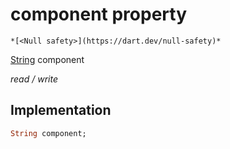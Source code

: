 


# component property




    *[<Null safety>](https://dart.dev/null-safety)*


[String](https://api.flutter.dev/flutter/dart-core/String-class.html) component
  
_read / write_






## Implementation

```dart
String component;


```







